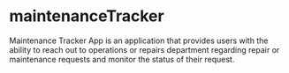 # maintenanceTracker
Maintenance Tracker App is an application that provides users with the ability to reach out to  operations or repairs department regarding repair or maintenance requests and monitor the  status of their request.
